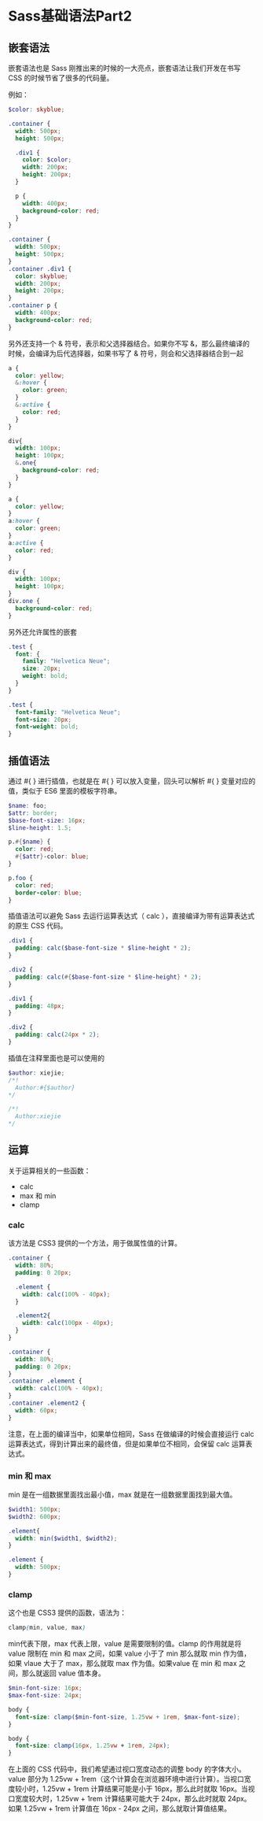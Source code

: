 <!--
 * @Author: zt zhoutao@ydmob.com
 * @Date: 2024-05-09 11:48:36
 * @LastEditors: zt zhoutao@ydmob.com
 * @LastEditTime: 2024-05-10 18:39:41
 * @FilePath: /CSS-engineering/1.预处理器Sass/02Sass基础语法Part1.md
 * @Description: 这是默认设置,请设置`customMade`, 打开koroFileHeader查看配置 进行设置: https://github.com/OBKoro1/koro1FileHeader/wiki/%E9%85%8D%E7%BD%AE
-->
# Sass基础语法Part2

## 嵌套语法

嵌套语法也是 Sass 刚推出来的时候的一大亮点，嵌套语法让我们开发在书写 CSS 的时候节省了很多的代码量。

例如：

```scss
$color: skyblue;

.container {
  width: 500px;
  height: 500px;

  .div1 {
    color: $color;
    width: 200px;
    height: 200px;
  }

  p {
    width: 400px;
    background-color: red;
  }
}
```

```css
.container {
  width: 500px;
  height: 500px;
}
.container .div1 {
  color: skyblue;
  width: 200px;
  height: 200px;
}
.container p {
  width: 400px;
  background-color: red;
}
```

另外还支持一个 & 符号，表示和父选择器结合。如果你不写 &，那么最终编译的时候，会编译为后代选择器，如果书写了 & 符号，则会和父选择器结合到一起

```scss
a {
  color: yellow;
  &:hover {
    color: green;
  }
  &:active {
    color: red;
  }
}

div{
  width: 100px;
  height: 100px;
  &.one{
    background-color: red;
  }
}
```

```css
a {
  color: yellow;
}
a:hover {
  color: green;
}
a:active {
  color: red;
}

div {
  width: 100px;
  height: 100px;
}
div.one {
  background-color: red;
}
```

另外还允许属性的嵌套

```scss
.test {
  font: {
    family: "Helvetica Neue";
    size: 20px;
    weight: bold;
  }
}
```

```css
.test {
  font-family: "Helvetica Neue";
  font-size: 20px;
  font-weight: bold;
}
```

## 插值语法

通过 #{ } 进行插值，也就是在 #{ } 可以放入变量，回头可以解析 #{ } 变量对应的值，类似于 ES6 里面的模板字符串。

```scss
$name: foo;
$attr: border;
$base-font-size: 16px;
$line-height: 1.5;

p.#{$name} {
  color: red;
  #{$attr}-color: blue;
}
```

```css
p.foo {
  color: red;
  border-color: blue;
}
```

插值语法可以避免 Sass 去运行运算表达式（ calc ），直接编译为带有运算表达式的原生 CSS 代码。

```scss
.div1 {
  padding: calc($base-font-size * $line-height * 2);
}

.div2 {
  padding: calc(#{$base-font-size * $line-height} * 2);
}
```

```css
.div1 {
  padding: 48px;
}

.div2 {
  padding: calc(24px * 2);
}
```

插值在注释里面也是可以使用的

```scss
$author: xiejie;
/*!
  Author:#{$author}
*/
```

```css
/*!
  Author:xiejie
*/
```

## 运算

关于运算相关的一些函数：

- calc
- max 和 min
- clamp

### calc

该方法是 CSS3 提供的一个方法，用于做属性值的计算。

```scss
.container {
  width: 80%;
  padding: 0 20px;

  .element {
    width: calc(100% - 40px);
  }

  .element2{
    width: calc(100px - 40px);
  }
}
```

```css
.container {
  width: 80%;
  padding: 0 20px;
}
.container .element {
  width: calc(100% - 40px);
}
.container .element2 {
  width: 60px;
}
```

注意，在上面的编译当中，如果单位相同，Sass 在做编译的时候会直接运行 calc 运算表达式，得到计算出来的最终值，但是如果单位不相同，会保留 calc 运算表达式。

### min 和 max

min 是在一组数据里面找出最小值，max 就是在一组数据里面找到最大值。

```scss
$width1: 500px;
$width2: 600px;

.element{
  width: min($width1, $width2);
}
```

```css
.element {
  width: 500px;
}
```

### clamp

这个也是 CSS3 提供的函数，语法为：

```css
clamp(min, value, max)
```

min代表下限，max 代表上限，value 是需要限制的值。clamp 的作用就是将 value 限制在 min 和 max 之间，如果 value 小于了 min 那么就取 min 作为值，如果 vlaue 大于了 max，那么就取 max 作为值。如果value 在 min 和 max 之间，那么就返回 value 值本身。

```scss
$min-font-size: 16px;
$max-font-size: 24px;

body {
  font-size: clamp($min-font-size, 1.25vw + 1rem, $max-font-size);
}
```

```css
body {
  font-size: clamp(16px, 1.25vw + 1rem, 24px);
}
```

在上面的 CSS 代码中，我们希望通过视口宽度动态的调整 body 的字体大小。value 部分为 1.25vw + 1rem（这个计算会在浏览器环境中进行计算）。当视口宽度较小时，1.25vw + 1rem 计算结果可能是小于 16px，那么此时就取 16px。当视口宽度较大时，1.25vw + 1rem 计算结果可能大于 24px，那么此时就取 24px。如果 1.25vw + 1rem 计算值在 16px - 24px 之间，那么就取计算值结果。
